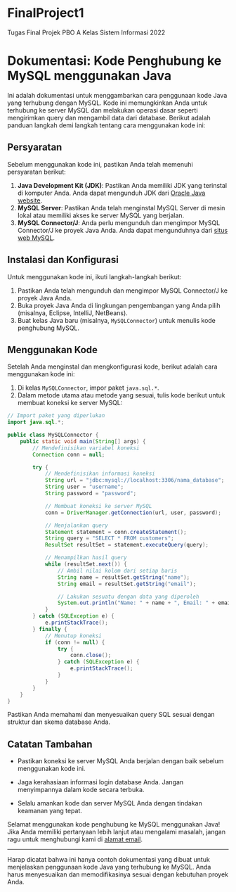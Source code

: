 # FinalProject1
Tugas Final Projek PBO A Kelas Sistem Informasi 2022

# Dokumentasi: Kode Penghubung ke MySQL menggunakan Java

Ini adalah dokumentasi untuk menggambarkan cara penggunaan kode Java yang terhubung dengan MySQL. Kode ini memungkinkan Anda untuk terhubung ke server MySQL dan melakukan operasi dasar seperti mengirimkan query dan mengambil data dari database. Berikut adalah panduan langkah demi langkah tentang cara menggunakan kode ini:

## Persyaratan

Sebelum menggunakan kode ini, pastikan Anda telah memenuhi persyaratan berikut:

1. **Java Development Kit (JDK)**: Pastikan Anda memiliki JDK yang terinstal di komputer Anda. Anda dapat mengunduh JDK dari [Oracle Java website](https://www.oracle.com/java/technologies/javase-jdk11-downloads.html).
2. **MySQL Server**: Pastikan Anda telah menginstal MySQL Server di mesin lokal atau memiliki akses ke server MySQL yang berjalan.
3. **MySQL Connector/J**: Anda perlu mengunduh dan mengimpor MySQL Connector/J ke proyek Java Anda. Anda dapat mengunduhnya dari [situs web MySQL](https://dev.mysql.com/downloads/connector/j/).

## Instalasi dan Konfigurasi

Untuk menggunakan kode ini, ikuti langkah-langkah berikut:

1. Pastikan Anda telah mengunduh dan mengimpor MySQL Connector/J ke proyek Java Anda.
2. Buka proyek Java Anda di lingkungan pengembangan yang Anda pilih (misalnya, Eclipse, IntelliJ, NetBeans).
3. Buat kelas Java baru (misalnya, `MySQLConnector`) untuk menulis kode penghubung MySQL.

## Menggunakan Kode

Setelah Anda menginstal dan mengkonfigurasi kode, berikut adalah cara menggunakan kode ini:

1. Di kelas `MySQLConnector`, impor paket `java.sql.*`.
2. Dalam metode utama atau metode yang sesuai, tulis kode berikut untuk membuat koneksi ke server MySQL:

```java
// Import paket yang diperlukan
import java.sql.*;

public class MySQLConnector {
    public static void main(String[] args) {
        // Mendefinisikan variabel koneksi
        Connection conn = null;

        try {
            // Mendefinisikan informasi koneksi
            String url = "jdbc:mysql://localhost:3306/nama_database";
            String user = "username";
            String password = "password";

            // Membuat koneksi ke server MySQL
            conn = DriverManager.getConnection(url, user, password);

            // Menjalankan query
            Statement statement = conn.createStatement();
            String query = "SELECT * FROM customers";
            ResultSet resultSet = statement.executeQuery(query);

            // Menampilkan hasil query
            while (resultSet.next()) {
                // Ambil nilai kolom dari setiap baris
                String name = resultSet.getString("name");
                String email = resultSet.getString("email");

                // Lakukan sesuatu dengan data yang diperoleh
                System.out.println("Name: " + name + ", Email: " + email);
            }
        } catch (SQLException e) {
            e.printStackTrace();
        } finally {
            // Menutup koneksi
            if (conn != null) {
                try {
                    conn.close();
                } catch (SQLException e) {
                    e.printStackTrace();
                }
            }
        }
    }
}
```

Pastikan Anda memahami dan menyesuaikan query SQL sesuai dengan struktur dan skema database Anda.

## Catatan Tambahan

- Pastikan koneksi ke server MySQL Anda berjalan dengan baik sebelum menggunakan kode ini.


- Jaga kerahasiaan informasi login database Anda. Jangan menyimpannya dalam kode secara terbuka.
- Selalu amankan kode dan server MySQL Anda dengan tindakan keamanan yang tepat.

Selamat menggunakan kode penghubung ke MySQL menggunakan Java! Jika Anda memiliki pertanyaan lebih lanjut atau mengalami masalah, jangan ragu untuk menghubungi kami di [alamat email](mailto:support@example.com).

--- 

Harap dicatat bahwa ini hanya contoh dokumentasi yang dibuat untuk menjelaskan penggunaan kode Java yang terhubung ke MySQL. Anda harus menyesuaikan dan memodifikasinya sesuai dengan kebutuhan proyek Anda.
